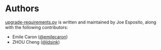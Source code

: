 Authors
=======

[upgrade-requirements.py][home] is written and maintained by Joe Esposito,
along with the following contributors:

- Emile Caron ([@emilecaron](https://github.com/emilecaron))
- ZHOU Cheng ([@ldsink](https://github.com/ldsink))


[home]: README.md
